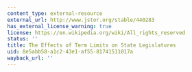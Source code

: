 ```yaml
---
content_type: external-resource
external_url: http://www.jstor.org/stable/440283
has_external_license_warning: true
license: https://en.wikipedia.org/wiki/All_rights_reserved
status: ''
title: The Effects of Term Limits on State Legislatures
uid: 8e5abb58-a1c2-43e1-af55-81741511017a
wayback_url: ''
---
```

